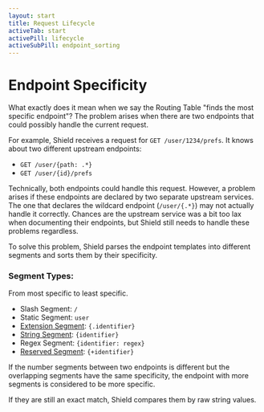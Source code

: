 ```yaml
---
layout: start
title: Request Lifecycle
activeTab: start
activePill: lifecycle
activeSubPill: endpoint_sorting
---
```


# Endpoint Specificity

What exactly does it mean when we say the Routing Table "finds the most specific endpoint"?  The problem arises when there
are two endpoints that could possibly handle the current request.

For example, Shield receives a request for `GET /user/1234/prefs`.  It knows about two different upstream endpoints:

* `GET /user/{path: .*}`
* `GET /user/{id}/prefs`

Technically, both endpoints could handle this request.  However, a problem arises if these endpoints are declared by
two separate upstream services.  The one that declares the wildcard endpoint (`/user/{.*}`) may not actually handle it
correctly.  Chances are the upstream service was a bit too lax when documenting their endpoints, but Shield still needs
to handle these problems regardless.

To solve this problem, Shield parses the endpoint templates into different segments and sorts them by their specificity.

### Segment Types:

From most specific to least specific.

* Slash Segment: `/`
* Static Segment: `user`
* [Extension Segment](https://tools.ietf.org/html/rfc6570#section-3.2.5): `{.identifier}`
* [String Segment](https://tools.ietf.org/html/rfc6570#section-3.2.2): `{identifier}`
* Regex Segment: `{identifier: regex}`
* [Reserved Segment](https://tools.ietf.org/html/rfc6570#section-3.2.3): `{+identifier}`

If the number segments between two endpoints is different but the overlapping segments have the same specificity,
the endpoint with more segments is considered to be more specific.

If they are still an exact match, Shield compares them by raw string values.

